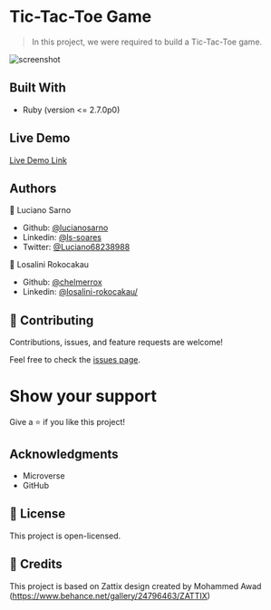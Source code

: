 # Tic-Tac-Toe Game

> In this project, we were required to build a Tic-Tac-Toe game.

![screenshot]()

## Built With

- Ruby (version <= 2.7.0p0)

## Live Demo

[Live Demo Link]()

## Authors

👤 Luciano Sarno

- Github: [@lucianosarno](https://github.com/lucianosarno)
- Linkedin: [@ls-soares](https://www.linkedin.com/in/ls-soares/)
- Twitter: [@Luciano68238988](https://twitter.com/Luciano68238988)

👤 Losalini Rokocakau

- Github: [@chelmerrox](https://github.com/chelmerrox)
- Linkedin: [@losalini-rokocakau/](https://www.linkedin.com/in/losalini-rokocakau)

## 🤝 Contributing

Contributions, issues, and feature requests are welcome!

Feel free to check the [issues page](issues/).

# Show your support

Give a ⭐️ if you like this project!

## Acknowledgments

- Microverse
- GitHub

## 📝 License

This project is open-licensed.

## 📝 Credits

This project is based on Zattix design created by Mohammed Awad (https://www.behance.net/gallery/24796463/ZATTIX)
